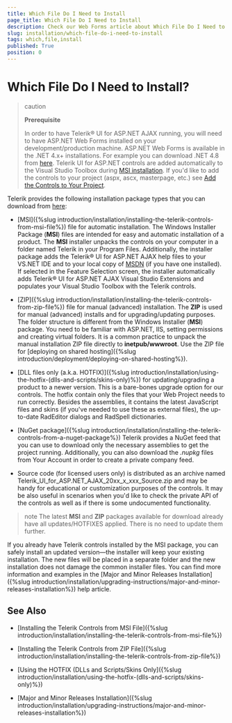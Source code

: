 ```yaml
---
title: Which File Do I Need to Install
page_title: Which File Do I Need to Install
description: Check our Web Forms article about Which File Do I Need to Install?.
slug: installation/which-file-do-i-need-to-install
tags: which,file,install
published: True
position: 0
---
```


# Which File Do I Need to Install?



>caution 
>
>**Prerequisite**
>
>In order to have Telerik® UI for ASP.NET AJAX running, you will need to have ASP.NET Web Forms installed on your development/production machine. ASP.NET Web Forms is available in the .NET 4.x+ installations. For example you can download .NET 4.8 from [here](https://dotnet.microsoft.com/download/dotnet-framework/net48). 
>Telerik UI for ASP.NET controls are added automatically to the Visual Studio Toolbox during [MSI installation](https://docs.telerik.com/devtools/aspnet-ajax/installation/installing-the-telerik-controls-from-msi-file). If you'd like to add the controls to your project (aspx, ascx, masterpage, etc.) see [Add the Controls to Your Project](https://docs.telerik.com/devtools/aspnet-ajax/getting-started/adding-the-telerik-controls-to-your-project).

Telerik provides the following installation package types that you can download from [here](https://www.telerik.com/account/product-download?product=RCAJAX):

* [MSI]({%slug introduction/installation/installing-the-telerik-controls-from-msi-file%}) file for automatic installation. The Windows Installer Package (**MSI**) files are intended for easy and automatic installation of a product. The **MSI** installer unpacks the controls on your computer in a folder named Telerik in your Program Files. Additionally, the installer package adds the Telerik® UI for ASP.NET AJAX help files to your VS.NET IDE and to your local copy of [MSDN](https://msdn.microsoft.com/) (if you have one installed). If selected in the Feature Selection screen, the installer automatically adds Telerik® UI for ASP.NET AJAX Visual Studio Extensions and populates your Visual Studio Toolbox with the Telerik controls.

* [ZIP]({%slug introduction/installation/installing-the-telerik-controls-from-zip-file%}) file for manual (advanced) installation. The **ZIP** is used for manual (advanced) installs and for upgrading/updating purposes. The folder structure is different from the Windows Installer (**MSI**) package. You need to be familiar with ASP.NET, IIS, setting permissions and creating virtual folders. It is a common practice to unpack the manual installation ZIP file directly to **inetpub/wwwroot**. Use the ZIP file for [deploying on shared hosting]({%slug introduction/deployment/deploying-on-shared-hosting%}).

* [DLL files only (a.k.a. HOTFIX)]({%slug introduction/installation/using-the-hotfix-(dlls-and-scripts/skins-only)%}) for updating/upgrading a product to a newer version. This is a bare-bones upgrade option for our controls. The hotfix contain only the files that your Web Project needs to run correctly. Besides the assemblies, it contains the latest JavaScript files and skins (if you've needed to use these as external files), the up-to-date RadEditor dialogs and RadSpell dictionaries.

* [NuGet package]({%slug introduction/installation/installing-the-telerik-controls-from-a-nuget-package%}) Telerik provides a NuGet feed that you can use to download only the necessary assemblies to get the project running. Additionally, you can also download the *.nupkg* files from Your Account in order to create a private company feed.

* Source code (for licensed users only) is distributed as an archive named Telerik_UI_for_ASP.NET_AJAX_20xx_x_xxx_Source.zip and may be handy for educational or customization purposes of the controls. It may be also useful in scenarios when you'd like to check the private API of the controls as well as if there is some undocumented functionality. 

>note The latest **MSI** and **ZIP** packages available for download already have all updates/HOTFIXES applied. There is no need to update them further.

If you already have Telerik controls installed by the MSI package, you can safely install an updated version&mdash;the installer will keep your existing installation. The new files will be placed in a separate folder and the new installation does not damage the common installer files. You can find more information and examples in the [Major and Minor Releases Installation]({%slug introduction/installation/upgrading-instructions/major-and-minor-releases-installation%}) help article.

## See Also

 * [Installing the Telerik Controls from MSI File]({%slug introduction/installation/installing-the-telerik-controls-from-msi-file%})

 * [Installing the Telerik Controls from ZIP File]({%slug introduction/installation/installing-the-telerik-controls-from-zip-file%})

 * [Using the HOTFIX (DLLs and Scripts/Skins Only]({%slug introduction/installation/using-the-hotfix-(dlls-and-scripts/skins-only)%})

 * [Major and Minor Releases Installation]({%slug introduction/installation/upgrading-instructions/major-and-minor-releases-installation%})
